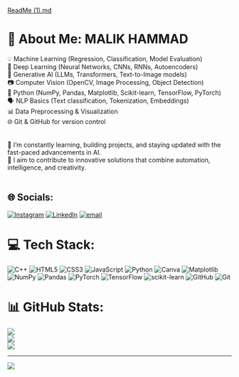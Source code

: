 [ReadMe (1).md](https://github.com/user-attachments/files/21800107/ReadMe.1.md)
# 💫 About Me: MALIK HAMMAD
💡 Machine Learning (Regression, Classification, Model Evaluation)<br>🧠 Deep Learning (Neural Networks, CNNs, RNNs, Autoencoders)<br>🧪 Generative AI (LLMs, Transformers, Text-to-Image models)<br>📷 Computer Vision (OpenCV, Image Processing, Object Detection)<br>🐍 Python (NumPy, Pandas, Matplotlib, Scikit-learn, TensorFlow, PyTorch)<br>🗣️ NLP Basics (Text classification, Tokenization, Embeddings)<br>📊 Data Preprocessing & Visualization<br>🌐 Git & GitHub for version control<br><br><br>🚀 I’m constantly learning, building projects, and staying updated with the fast-paced advancements in AI.<br>🎯 I aim to contribute to innovative solutions that combine automation, intelligence, and creativity.<br><br>


## 🌐 Socials:
[![Instagram](https://img.shields.io/badge/Instagram-%23E4405F.svg?logo=Instagram&logoColor=white)](https://instagram.com/_.malikhammad._) [![LinkedIn](https://img.shields.io/badge/LinkedIn-%230077B5.svg?logo=linkedin&logoColor=white)](https://linkedin.com/in/malikhammadd) [![email](https://img.shields.io/badge/Email-D14836?logo=gmail&logoColor=white)](mailto:malikhammad7891@gmail.com) 

# 💻 Tech Stack:
![C++](https://img.shields.io/badge/c++-%2300599C.svg?style=for-the-badge&logo=c%2B%2B&logoColor=white) ![HTML5](https://img.shields.io/badge/html5-%23E34F26.svg?style=for-the-badge&logo=html5&logoColor=white) ![CSS3](https://img.shields.io/badge/css3-%231572B6.svg?style=for-the-badge&logo=css3&logoColor=white) ![JavaScript](https://img.shields.io/badge/javascript-%23323330.svg?style=for-the-badge&logo=javascript&logoColor=%23F7DF1E) ![Python](https://img.shields.io/badge/python-3670A0?style=for-the-badge&logo=python&logoColor=ffdd54) ![Canva](https://img.shields.io/badge/Canva-%2300C4CC.svg?style=for-the-badge&logo=Canva&logoColor=white) ![Matplotlib](https://img.shields.io/badge/Matplotlib-%23ffffff.svg?style=for-the-badge&logo=Matplotlib&logoColor=black) ![NumPy](https://img.shields.io/badge/numpy-%23013243.svg?style=for-the-badge&logo=numpy&logoColor=white) ![Pandas](https://img.shields.io/badge/pandas-%23150458.svg?style=for-the-badge&logo=pandas&logoColor=white) ![PyTorch](https://img.shields.io/badge/PyTorch-%23EE4C2C.svg?style=for-the-badge&logo=PyTorch&logoColor=white) ![TensorFlow](https://img.shields.io/badge/TensorFlow-%23FF6F00.svg?style=for-the-badge&logo=TensorFlow&logoColor=white) ![scikit-learn](https://img.shields.io/badge/scikit--learn-%23F7931E.svg?style=for-the-badge&logo=scikit-learn&logoColor=white) ![GitHub](https://img.shields.io/badge/github-%23121011.svg?style=for-the-badge&logo=github&logoColor=white) ![Git](https://img.shields.io/badge/git-%23F05033.svg?style=for-the-badge&logo=git&logoColor=white)
# 📊 GitHub Stats:
![](https://github-readme-stats.vercel.app/api?username=malikhammadd&theme=dark&hide_border=false&include_all_commits=false&count_private=false)<br/>
![](https://nirzak-streak-stats.vercel.app/?user=malikhammadd&theme=dark&hide_border=false)<br/>
![](https://github-readme-stats.vercel.app/api/top-langs/?username=malikhammadd&theme=dark&hide_border=false&include_all_commits=false&count_private=false&layout=compact)

---
[![](https://visitcount.itsvg.in/api?id=malikhammadd&icon=0&color=0)](https://visitcount.itsvg.in)

<!-- Proudly created with GPRM ( https://gprm.itsvg.in ) -->
